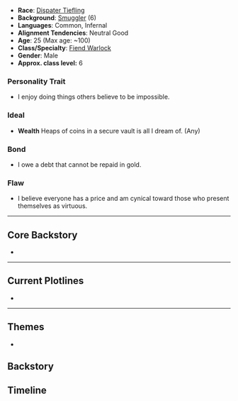 - **Race**: [Dispater Tiefling](https://2014.5e.tools/races.html#tiefling%20(dispater)_mtf)
- **Background**: [Smuggler](https://2014.5e.tools/backgrounds.html#smuggler_gos) (6)
- **Languages**: Common, Infernal
- **Alignment Tendencies**: Neutral Good
- **Age**: 25 (Max age: ~100)
- **Class/Specialty**: [Fiend Warlock](https://2014.5e.tools/classes.html#warlock_phb,state:sub_fiend_phb=b1)
- **Gender**: Male
- **Approx. class level:** 6
### Personality Trait
- I enjoy doing things others believe to be impossible.
### Ideal
- **Wealth** Heaps of coins in a secure vault is all I dream of. (Any)
### Bond
- I owe a debt that cannot be repaid in gold.
### Flaw
- I believe everyone has a price and am cynical toward those who present themselves as virtuous.
---
## Core Backstory
- 
---

## Current Plotlines

- 
---
## Themes

- 
## Backstory

## Timeline
